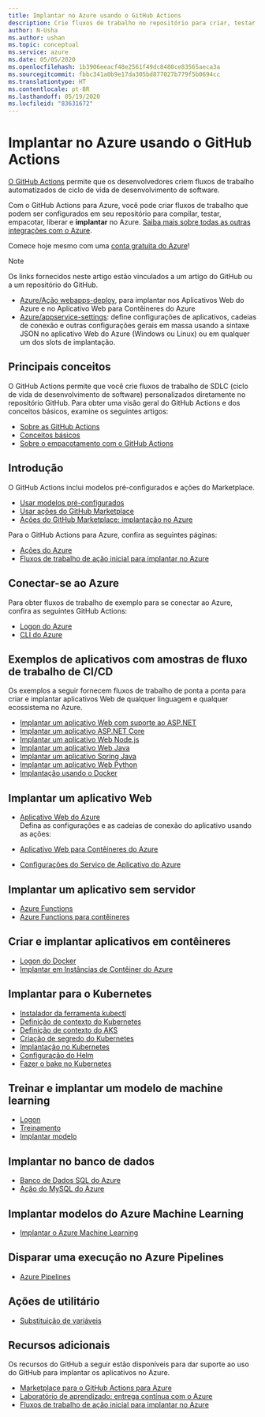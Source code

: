 ```yaml
---
title: Implantar no Azure usando o GitHub Actions
description: Crie fluxos de trabalho no repositório para criar, testar, empacotar, lançar e implantar no Azure.
author: N-Usha
ms.author: ushan
ms.topic: conceptual
ms.service: azure
ms.date: 05/05/2020
ms.openlocfilehash: 1b3906eeacf48e2561f49dc8480ce83565aeca3a
ms.sourcegitcommit: fbbc341a0b9e17da305bd877027b779f5b0694cc
ms.translationtype: HT
ms.contentlocale: pt-BR
ms.lasthandoff: 05/19/2020
ms.locfileid: "83631672"
---
```

# <a name="deploy-to-azure-using-github-actions"></a>Implantar no Azure usando o GitHub Actions

[O GitHub Actions](https://help.github.com/articles/about-github-actions) permite que os desenvolvedores criem fluxos de trabalho automatizados de ciclo de vida de desenvolvimento de software.  

Com o GitHub Actions para Azure, você pode criar fluxos de trabalho que podem ser configurados em seu repositório para compilar, testar, empacotar, liberar e **implantar** no Azure. [Saiba mais sobre todas as outras integrações com o Azure](https://aka.ms/GitHubonAzure).

Comece hoje mesmo com uma [conta gratuita do Azure](https://azure.com/free/open-source)!

> [!NOTE]   
> Os links fornecidos neste artigo estão vinculados a um artigo do GitHub ou a um repositório do GitHub. 

- [Azure/Ação webapps-deploy](https://github.com/Azure/webapps-deploy), para implantar nos Aplicativos Web do Azure e no Aplicativo Web para Contêineres do Azure 
- [Azure/appservice-settings](https://github.com/Azure/appservice-settings): define configurações de aplicativos, cadeias de conexão e outras configurações gerais em massa usando a sintaxe JSON no aplicativo Web do Azure (Windows ou Linux) ou em qualquer um dos slots de implantação.



## <a name="key-concepts"></a>Principais conceitos

O GitHub Actions permite que você crie fluxos de trabalho de SDLC (ciclo de vida de desenvolvimento de software) personalizados diretamente no repositório GitHub. Para obter uma visão geral do GitHub Actions e dos conceitos básicos, examine os seguintes artigos: 

- [Sobre as GitHub Actions](https://help.github.com/actions/getting-started-with-github-actions/about-github-actions)
- [Conceitos básicos ](https://help.github.com/actions/getting-started-with-github-actions/core-concepts-for-github-actions)
- [Sobre o empacotamento com o GitHub Actions](https://help.github.com/en/actions/publishing-packages-with-github-actions/about-packaging-with-github-actions)

## <a name="get-started"></a>Introdução 

O GitHub Actions inclui modelos pré-configurados e ações do Marketplace. 

- [Usar modelos pré-configurados](https://help.github.com/actions/getting-started-with-github-actions/starting-with-preconfigured-workflow-templates)  
- [Usar ações do GitHub Marketplace](https://help.github.com/en/actions/getting-started-with-github-actions/using-actions-from-github-marketplace)  
- [Ações do GitHub Marketplace: implantação no Azure](https://github.com/marketplace?type=actions&query=Azure)  
  
Para o GitHub Actions para Azure, confira as seguintes páginas: 
   
- [Ações do Azure](https://github.com/marketplace?query=Azure&type=actions)  
- [Fluxos de trabalho de ação inicial para implantar no Azure](https://github.com/Azure/actions-workflow-samples)


## <a name="connect-to-azure"></a>Conectar-se ao Azure

Para obter fluxos de trabalho de exemplo para se conectar ao Azure, confira as seguintes GitHub Actions:  

- [Logon do Azure](https://github.com/Azure/login)  
- [CLI do Azure](https://github.com/Azure/CLI)  


## <a name="sample-apps-with-cicd-workflow-samples"></a>Exemplos de aplicativos com amostras de fluxo de trabalho de CI/CD 

Os exemplos a seguir fornecem fluxos de trabalho de ponta a ponta para criar e implantar aplicativos Web de qualquer linguagem e qualquer ecossistema no Azure. 

- [Implantar um aplicativo Web com suporte ao ASP.NET](https://github.com/Azure-Samples/dotnet-sample)  
- [Implantar um aplicativo ASP.NET Core](https://github.com/Azure-Samples/dotnet_core_sample)  
- [Implantar um aplicativo Web Node.js](https://github.com/Azure-Samples/node_express_app)  
- [Implantar um aplicativo Web Java](https://github.com/Azure-Samples/java-spring-petclinic)  
- [Implantar um aplicativo Spring Java](https://github.com/Azure-Samples/Java-application-petstore-ee7)  
- [Implantar um aplicativo Web Python](https://github.com/Azure-Samples/pythonSample_thecatsaidno)  
- [Implantação usando o Docker](https://github.com/Azure-Samples/Node_express_container)  


## <a name="deploy-a-web-app"></a>Implantar um aplicativo Web

- [Aplicativo Web do Azure](https://github.com/Azure/webapps-deploy)  
Defina as configurações e as cadeias de conexão do aplicativo usando as ações:

- [Aplicativo Web para Contêineres do Azure](https://github.com/Azure/webapps-container-deploy)  
- [Configurações do Serviço de Aplicativo do Azure](https://github.com/Azure/appservice-settings)  

## <a name="deploy-a-serverless-app"></a>Implantar um aplicativo sem servidor

- [Azure Functions](https://github.com/Azure/functions-action)  
- [Azure Functions para contêineres](https://github.com/Azure/webapps-container-deploy)  
 
## <a name="build-and-deploy-containerized-apps"></a>Criar e implantar aplicativos em contêineres

- [Logon do Docker](https://github.com/Azure/docker-login)  
- [Implantar em Instâncias de Contêiner do Azure](https://github.com/Azure/aci-deploy)

## <a name="deploy-to-kubernetes"></a>Implantar para o Kubernetes

- [Instalador da ferramenta kubectl](https://github.com/Azure/setup-kubectl)  
- [Definição de contexto do Kubernetes](https://github.com/Azure/k8s-set-context)  
- [Definição de contexto do AKS](https://github.com/Azure/aks-set-context)  
- [Criação de segredo do Kubernetes](https://github.com/Azure/k8s-create-secret)  
- [Implantação no Kubernetes](https://github.com/Azure/k8s-deploy)  
- [Configuração do Helm](https://github.com/Azure/setup-helm)  
- [Fazer o bake no Kubernetes](https://github.com/Azure/k8s-bake)  

## <a name="train-and-deploy-a-machine-learning-model"></a>Treinar e implantar um modelo de machine learning 

- [Logon](https://github.com/Azure/aml-workspace) 
- [Treinamento](https://github.com/Azure/aml-run)
- [Implantar modelo](https://github.com/Azure/aml-deploy)

## <a name="deploy-to-databases"></a>Implantar no banco de dados

- [Banco de Dados SQL do Azure](https://github.com/Azure/sql-action)  
- [Ação do MySQL do Azure](https://github.com/Azure/mysql-action)  

## <a name="deploy-machine-learning-models"></a>Implantar modelos do Azure Machine Learning

- [Implantar o Azure Machine Learning](https://github.com/Azure/aml-deploy)  

## <a name="trigger-a-run-in-azure-pipelines"></a>Disparar uma execução no Azure Pipelines

- [Azure Pipelines](https://github.com/Azure/pipelines)  
 
## <a name="utility-actions"></a>Ações de utilitário

- [Substituição de variáveis](https://github.com/Microsoft/variable-substitution) 


## <a name="additional-resources"></a>Recursos adicionais

Os recursos do GitHub a seguir estão disponíveis para dar suporte ao uso do GitHub para implantar os aplicativos no Azure.  

- [Marketplace para o GitHub Actions para Azure](https://github.com/marketplace?query=Azure&type=actions)
- [Laboratório de aprendizado: entrega contínua com o Azure](https://lab.github.com/githubtraining/github-actions:-continuous-delivery-with-azure)
- [Fluxos de trabalho de ação inicial para implantar no Azure](https://github.com/Azure/actions-workflow-samples)
